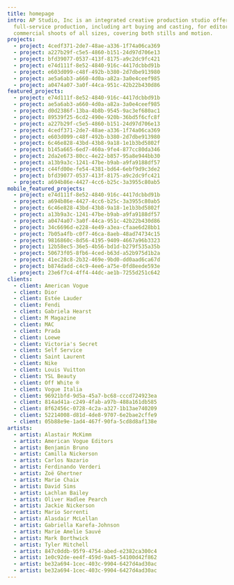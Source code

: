 ```yaml
---
title: homepage
intro: AP Studio, Inc is an integrated creative production studio offering
  full-service production, including art buying and casting, for editorial and
  commercial shoots of all sizes, covering both stills and motion.
projects:
  - project: 4cedf371-2de7-48ae-a336-1f74a06ca369
  - project: a227b29f-c5e5-4860-b151-24d97d706e13
  - project: bfd39077-0537-413f-8175-a9c2dc9fc421
  - project: e74d111f-8e52-4840-916c-4417dcbbd91b
  - project: e603d099-c48f-492b-b380-2d7dbe913980
  - project: ae5a6ab3-a660-4d0a-a82a-3a0e4ceef985
  - project: a0474a07-3a0f-44ca-951c-42b22b430d86
featured_projects:
  - project: e74d111f-8e52-4840-916c-4417dcbbd91b
  - project: ae5a6ab3-a660-4d0a-a82a-3a0e4ceef985
  - project: d0d2386f-13ba-4b8b-9545-9ac3ef680ac1
  - project: 89539f25-6cd2-490e-920b-36bd5f6cfc8f
  - project: a227b29f-c5e5-4860-b151-24d97d706e13
  - project: 4cedf371-2de7-48ae-a336-1f74a06ca369
  - project: e603d099-c48f-492b-b380-2d7dbe913980
  - project: 6c46e828-43bd-43b8-9a18-1e1b3bd5802f
  - project: b145a665-6ed7-460a-9fe4-877cc80da346
  - project: 2da2e673-80cc-4e22-b857-95a8e944bb30
  - project: a13b9a3c-1241-47be-b9ab-a9fa9188df57
  - project: c44fd00e-fe54-4381-bd64-6ebf9d9c3de2
  - project: bfd39077-0537-413f-8175-a9c2dc9fc421
  - project: a694b86e-4427-4cc6-b25c-3a3955c80ab5
mobile_featured_projects:
  - project: e74d111f-8e52-4840-916c-4417dcbbd91b
  - project: a694b86e-4427-4cc6-b25c-3a3955c80ab5
  - project: 6c46e828-43bd-43b8-9a18-1e1b3bd5802f
  - project: a13b9a3c-1241-47be-b9ab-a9fa9188df57
  - project: a0474a07-3a0f-44ca-951c-42b22b430d86
  - project: 34c6696d-e228-4e49-a3ea-cfaae6d28bb1
  - project: 7b05a4fb-c0f7-46ca-8aeb-48ad74734c15
  - project: 9816860c-8d56-4195-9409-4667a96b3323
  - project: 12b58ec5-36e5-4b56-bd1d-b279f535a35b
  - project: 50673f05-8fb6-4ced-b63d-a52b975d1b2a
  - project: 41ec28c8-2b32-469e-9bd0-dd0aad6ca67d
  - project: b874dadd-c4c9-4ee6-a75e-0fd8eede593e
  - project: 23e6f7c4-4ff4-44dc-ae1b-7255d251c642
clients:
  - client: American Vogue
  - client: Dior
  - client: Estée Lauder
  - client: Fendi
  - client: Gabriela Hearst
  - client: M Magazine
  - client: MAC
  - client: Prada
  - client: Loewe
  - client: Victoria's Secret
  - client: Self Service
  - client: Saint Laurent
  - client: Nike
  - client: Louis Vuitton
  - client: YSL Beauty
  - client: Off White ®
  - client: Vogue Italia
  - client: 96921bfd-9d5a-45a7-bc68-cccd724923ea
  - client: 814ad41a-c249-4fab-a97b-488a161db585
  - client: 8f62456c-0728-4c2a-a327-1b13ae740209
  - client: 52214008-d81d-4de8-9707-6e2bae2cffe9
  - client: 05b88e9e-1ad4-467f-90fa-5cd8d8af138e
artists:
  - artist: Alastair McKimm
  - artist: American Vogue Editors
  - artist: Benjamin Bruno
  - artist: Camilla Nickerson
  - artist: Carlos Nazario
  - artist: Ferdinando Verderi
  - artist: Zoë Ghertner
  - artist: Marie Chaix
  - artist: David Sims
  - artist: Lachlan Bailey
  - artist: Oliver Hadlee Pearch
  - artist: Jackie Nickerson
  - artist: Mario Sorrenti
  - artist: Alasdair McLellan
  - artist: Gabriella Karefa-Johnson
  - artist: Marie Amelie Sauvé
  - artist: Mark Borthwick
  - artist: Tyler Mitchell
  - artist: 847c0ddb-95f9-4754-abed-e2382ca300c4
  - artist: 1e0c92de-ee4f-459d-9a45-54100d42f862
  - artist: be32a694-1cec-403c-9904-6427d4ad30ac
  - artist: be32a694-1cec-403c-9904-6427d4ad30ac
---
```

